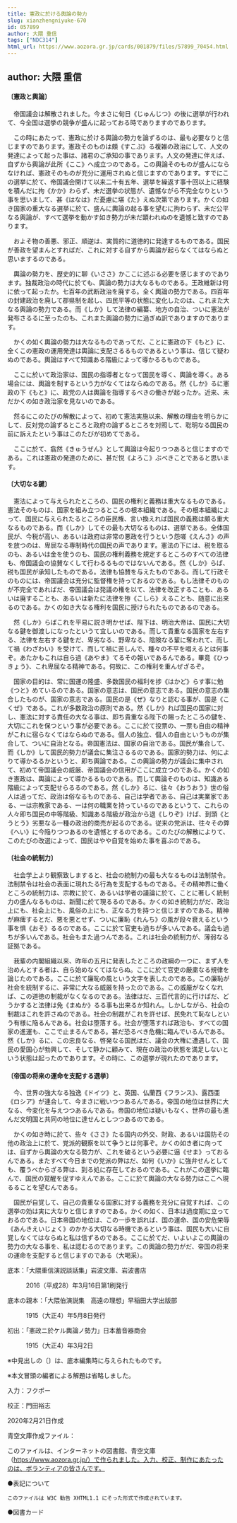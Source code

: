 ```yaml
---
title: 憲政に於ける輿論の勢力
slug: xianzhengniyuke-670
id: 057899
author: 大隈 重信
tags: ["NDC314"]
html_url: https://www.aozora.gr.jp/cards/001879/files/57899_70454.html
---
```


## author: 大隈 重信

#### 〔憲政と輿論〕


　帝国議会は解散されました。今まさに旬日《じゅんじつ》の後に選挙が行われて、今全国は選挙の競争が盛んに起っておる時でありますのであります。

　この時にあたって、憲政に於ける輿論の勢力を論ずるのは、最も必要なりと信じますのであります。憲政そのものは頗《すこぶ》る複雑の政治にして、人文の発達によって起った事は、諸君のご承知の事であります。人文の発達に伴えば、自ずから輿論が此所《ここ》へ成立つのである。この輿論そのものが盛んにならなければ、憲政そのものが充分に運用されぬと信じますのであります。すでにこの選挙に於て、帝国議会開けて以来二十有五年、選挙を繰返す事十回以上に経験を積んだに拘《かか》わらず、未だ選挙の状態が、遺憾ながら不完全なりという事を思いまして、甚《はなは》だ憂慮に堪《た》えぬ次第であります。かくの如き国家の重大なる選挙に於て、盛んに輿論の起る事を望むに拘わらず、未だ公平なる輿論が、すべて選挙を動かす如き勢力が未だ顕われぬのを遺憾と致すのであります。

　およそ物の善悪、邪正、順逆は、実質的に道徳的に発達するものである。国民が善政を望まんとすればだ、これに対する自ずから輿論が起らなくてはならぬと思いまするのである。

　輿論の勢力を、歴史的に聊《いささ》かここに述ぶる必要を感じますのであります。独裁政治の時代に於ても、輿論の勢力は大なるものである。王政維新は何に依って起ったか。七百年の武断政治を廃する。全く輿論の勢力である。四百年の封建政治を廃して郡県制を起し、四民平等の状態に変化したのは、これまた大なる輿論の勢力である。而《しか》して法律の編纂、地方の自治、ついに憲法が発布さるるに至ったのも、これまた輿論の勢力に過ぎぬ訳でありますのであります。

　かくの如く輿論の勢力は大なるものであってだ、ことに憲政の下《もと》に、全くこの憲政の運用発達は輿論に支配さるるものであるという事は、信じて疑わぬのである。輿論はすべて知識ある階級によって導かるるものである。

　ここに於いて政治家は、国民の指導者となって国民を導く、輿論を導く。ある場合には、輿論を制するという力がなくてはならぬのである。然《しか》るに憲政の下《もと》に、政党の人は輿論を指導するべきの働きが起ったか。近来、未だかくの如き政治家を見ないのである。

　然るにこのたびの解散によって、初めて憲法実施以来、解散の理由を明らかにして、反対党の論ずるところと政府の論ずるところを対照して、聡明なる国民の前に訴えたという事はこのたびが初めてである。

　ここに於て、翕然《きゅうぜん》として輿論は今起りつつあると信じますのである。これは憲政の発達のために、甚だ悦《よろこ》ぶべきことであると思います。



#### 〔大切なる鍵〕


　憲法によって与えられたところの、国民の権利と義務は重大なるものである。憲法そのものは、国家を組み立つるところの根本組織である。その根本組織によって、国民に与えられたるところの臣民権、言い換えれば国民の義務は頗る重大なるものである。而《しか》してその最も大切なるものは、選挙である。全体国民が、今税が高い、あるいは政府は非常の悪政を行うという怨嗟《えんさ》の声を放つのは、卑屈なる専制時代の国民の声であります。憲法の下には、税を取るのも、あるいは金を使うのも、国民の権利義務を規定するところのすべての法律も、帝国議会の協賛なくして行わるるものではないんである。然《しか》らば、税も国民が承知したものである。法律も協賛を与えたものである。而して行政そのものには、帝国議会は充分に監督権を持っておるのである。もし法律そのものが不完全であればだ、帝国議会は発議の権を以て、法律を改正することも、あるいは廃することも、あるいは新たに法律を拵《こしら》えることも、随意に出来るのである。かくの如き大なる権利を国民に授けられたものであるのである。

　然《しか》らばこれを平易に説き明かせば、陛下は、明治大帝は、国民に大切なる鍵を御渡しになったというて宜しいのである。而して貴重なる国家を左右する、法律を左右する鍵をだ、卑劣なる、野卑なる、陰険なる輩に奪われて、而して禍《わざわい》を受けて、而して禍に苦しんで、種々の不平を唱えるとは何事ぞ。あたかもこれは自ら過《あやま》てるその報いであるんである。畢竟《ひっきょう》、これ卑屈なる精神である。何故に、この権利を重んぜざるぞ。

　国家の目的は、常に国運の隆盛、多数国民の福利を捗《はかど》らす事に勉《つと》めているのである。国家の意志は、国民の意志である。国民の意志の集合したものが、国家の意志である。国民の是《ぜ》なりと認むる事が、国是《こくぜ》である。これが多数政治の原則である。然《しか》れば国民の国家に対し、憲法に対する責任の大なる事は、即ち貴重なる陛下の賜ったところの鍵を、大切にこれを保つという事が必要である。ここに於て投票の、一票も自由の精神がこれに宿らなくてはならぬのである。個人の独立、個人の自由というものが集合して、ついに自治となる。帝国憲法は、国家の自治である。国民が集合して、而《しか》して国民的勢力が議会に集注さるるのである。国家的勢力は、何によりて導かるるかというと、即ち輿論である。この輿論の勢力が議会に集中されて、初めて帝国議会の威厳、帝国議会の信用がここに成立つのである。かくの如き憲政は、輿論によって導かるるものである。而して輿論そのものは、知識ある階級によって支配せらるるのである。然《しか》るに、往々《おうおう》世の俗人は過ってだ、政治は俗なるものである、自己は学者である、自己は実業家である、一は宗教家である、一は何の職業を持っているのであるというて、これらの人々即ち国民の中等階級、知識ある階級が政治から退《しりぞ》けば、到頭《とうとう》劣悪なる一種の政治的商売が起るのである。従来の党派は、往々その弊《へい》に今陥りつつあるのを遺憾とするのである。このたびの解散によりて、このたびの改選によって、国民はやや自覚を始めた事を喜ぶのである。



#### 〔社会の統制力〕


　社会学上より観察致しますると、社会の統制力の最も大なるものは法制禁令。法制禁令は社会の表面に現れたる行為を支配するものである。その精神界に働くところの統制力は、宗教に於て、あるいは学者の議論に於て、ことに著しく統制力の盛んなるものは、新聞に於て現るるのである。かくの如き統制力がだ、政治上にも、社会上にも、風俗の上にも、正なる力を持つと信じますのである。精神が麻痺するとだ、悪を悪とせず、ついに廉恥《れんち》の風が段々衰えるという事を惧《おそ》るるのである。ここに於て官吏も過ちが多いんである。議会も過ちが多いんである。社会もまた過つんである。これは社会の統制力が、薄弱なる証拠である。

　我輩の内閣組織以来、昨年の五月に発表したところの政綱の一つに、まず人を治めんとする者は、自ら始めなくてはならぬ。ここに於て官吏の厳粛なる規律を論じたのである。ここに於て廉恥の風という文字を表したのである。この廉恥が社会を統制するに、非常に大なる威厳を持ったのである。この威厳がなくなれば、この道徳の制裁がなくなるのである。法律はだ、三百代言的に行けばだ、どうかすると法律は免《まぬか》るる事も出来るか知れん。しかしながら、社会の制裁はこれを許さぬのである。社会の制裁がこれを許せば、民免れて恥なしという有様に陥るんである。社会は堕落する。社会が堕落すれば政治も、すべての国家の進運も、ここで止まるんである。甚だ恐るべき危機に臨んでいるんである。然《しか》るに、この忠良なる、啓発なる国民はだ、議会の大権に遭遇して、国民の愛国心が勃興して、そして静かに顧みて、現在の政治の状態を満足しないという状態は起ったのであります。その時に、この選挙が現れたのであります。



#### 〔帝国の将来の運命を支配する選挙〕


　今、世界の強大なる独逸《ドイツ》と、英国、仏蘭西《フランス》、露西亜《ロシア》が連合して、今まさに戦いつつあるんである。帝国の地位は世界に大なる、今変化を与えつつあるんである。帝国の地位は疑いもなく、世界の最も進んだ文明国と共同の地位に達せんとしつつあるのである。

　かくの如き時に於て、些々《ささ》たる国内の外交、財政、あるいは国防その他の政治上に於て、党派的観察を以て争うとは何事ぞ。かくの如き者に向っては、自ずから輿論の大なる勢力が、これを破るという必要に逼《せま》っておるんである。またすべて今日までの党派の弊はだ、如何《いか》に強弁せんとしても、覆うべからざる弊は、到る処に存在しておるのである。これがこの選挙に臨んで、国民の覚醒を促すゆえんである。ここに於て輿論の大なる勢力はここへ現るることを望むんである。

　国民が自覚して、自己の貴重なる国家に対する義務を充分に自覚すれば、この選挙の効は実に大なりと信じますのである。かくの如く、日本は過度期に立っておるのである。日本帝国の地位は、この一歩を誤れば、国の運命、国の安危栄辱《あんきえいじょく》のかかる大切なる時機であるという事は、国民も大いに自覚しなくてはならぬと私は信ずるのである。ここに於てだ、いよいよこの輿論の勢力の大なる事を、私は認むるのであります。この輿論の勢力がだ、帝国の将来の運命を支配すると信じますのである（大喝采）。













底本：「大隈重信演説談話集」岩波文庫、岩波書店

　　　2016（平成28）年3月16日第1刷発行

底本の親本：「大隈伯演説集　高遠の理想」早稲田大学出版部

　　　1915（大正4）年5月8日発行

初出：「憲政ニ於ケル輿論ノ勢力」日本蓄音器商会

　　　1915（大正4）年3月2日

※中見出しの〔〕は、底本編集時に与えられたものです。

※本文冒頭の編者による解題は省略しました。

入力：フクポー

校正：門田裕志

2020年2月21日作成

青空文庫作成ファイル：

このファイルは、インターネットの図書館、青空文庫（https://www.aozora.gr.jp/）で作られました。入力、校正、制作にあたったのは、ボランティアの皆さんです。











●表記について


	このファイルは W3C 勧告 XHTML1.1 にそった形式で作成されています。







●図書カード
